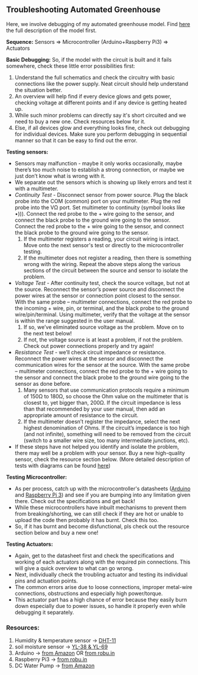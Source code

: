 ## Troubleshooting Automated Greenhouse
Here, we involve debugging of my automated greenhouse model. Find [here](https://github.com/prateekagrawalgithub/Electronics-Club-Mini-Task-2/blob/master/Automated%20Greenhouse.md) the full description of the model first.

**Sequence:** Sensors => Microcontroller (Arduino+Raspberry Pi3) => Actuators

**Basic Debugging:** So, if the model with the circuit is built and it fails somewhere, check these little error possibilities first:
1. Understand the full schematics and check the circuitry with basic connections like the power supply. Neat circuit should help understand the situation better.
2. An overview will help find if every device glows and gets power, checking voltage at different points and if any device is getting heated up.
3. While such minor problems can directly say it's short circuited and we need to buy a new one. Check resources below for it.
4. Else, if all devices glow and everything looks fine, check out debugging for individual devices. Make sure you perform debugging in sequential manner so that it can be easy to find out the error.

**Testing sensors:**
* Sensors may malfunction - maybe it only works occasionally, maybe there’s too much noise to establish a strong connection, or maybe we just don’t know what is wrong with it.
* We separate out the sensors which is showing up likely errors and test it with a multimeter.
* *Continuity Test* - Disconnect sensor from power source. Plug the black probe into the COM (common) port on your multimeter. Plug the red probe into the VΩ port. Set multimeter to continuity (symbol looks like •))). Connect the red probe to the + wire going to the sensor, and connect the black probe to the ground wire going to the sensor. Connect the red probe to the + wire going to the sensor, and connect the black probe to the ground wire going to the sensor.
  1. If the multimeter registers a reading, your circuit wiring is intact. Move onto the next sensor's test or directly to the microcontroller testing.
  2. If the multimeter does not register a reading, then there is something wrong with the wiring. Repeat the above steps along the various sections of the circuit between the source and sensor to isolate the problem.
* *Voltage Test* - After continuity test, check the source voltage, but not at the source. Reconnect the sensor’s power source and disconnect the power wires at the sensor or connection point closest to the sensor. With the same probe – multimeter connections, connect the red probe to the incoming + wire, pin, or terminal, and the black probe to the ground wire/pin/terminal. Using multimeter, verify that the voltage at the sensor is within the range suggested in the user manual.
  1. If so, we’ve eliminated source voltage as the problem. Move on to the next test below!
  2. If not, the voltage source is at least a problem, if not the problem. Check out power connections properly and try again!
* *Resistance Test* - we’ll check circuit impedance or resistance. Reconnect the power wires at the sensor and disconnect the communication wires for the sensor at the source. With the same probe – multimeter connections, connect the red probe to the + wire going to the sensor and connect the black probe to the ground wire going to the sensor as done before.
  1. Many sensors that use communication protocols require a minimum of 150Ω to 180Ω, so choose the Ohm value on the multimeter that is closest to, yet bigger than, 200Ω. If the circuit impedance is less than that recommended by your user manual, then add an appropriate amount of resistance to the circuit.
  2. If the multimeter doesn’t register the impedance, select the next highest denomination of Ohms. If the circuit’s impedance is too high (and not infinite), something will need to be removed from the circuit (switch to a smaller wire size, too many intermediate junctions, etc).
* If these steps have not helped you identify and isolate the problem, there may well be a problem with your sensor. Buy a new high-quality sensor, check the resource section below. (More detailed description of tests with diagrams can be found [here](https://www.apgsensors.com/about-us/blog/how-to-use-a-multimeter-to-troubleshoot-your-sensor))

**Testing Microcontroller:**
* As per process, catch up with the microcontroller's datasheets ([Arduino](https://datasheet.octopart.com/A000066-Arduino-datasheet-38879526.pdf) and [Raspberry Pi 3](https://components101.com/microcontrollers/raspberry-pi-3-pinout-features-datasheet)) and see if you are bumping into any limitation given there. Check out the specifications and get back!
* While these microcontrollers have inbuilt mechanisms to prevent them from breaking/shorting, we can still check if they are hot or unable to upload the code then probably it has burnt. Check this too.
* So, if it has burnt and become disfunctional, pls check out the resource section below and buy a new one!

**Testing Actuators:**
* Again, get to the datasheet first and check the specifications and working of each actuators along with the required pin connections. This will give a quick overview to what can go wrong.
* Next, individually check the troubling actuator and testing its individual pins and actuation points.
* The common errors arise due to loose connections, improper metal-wire connections, obstructions and especially high power/torque.
* This actuator part has a high chance of error because they easily burn down especially due to power issues, so handle it properly even while debugging it separately.

### Resources:
1. Humidity & temperature sensor -> [DHT-11](https://robu.in/product/dht-11-digital-temperature-humidity-sensor/?gclid=EAIaIQobChMIkYeh1N226QIV2nwrCh0uMQHMEAQYASABEgI3AvD_BwE)
2. soil moisture sensor -> [YL-38 & YL-69](https://robu.in/product/soil-moisture-meter-soil-humidity-sensor-water-sensor-soil-hygrometer-ardunio/?gclid=EAIaIQobChMInPjIit626QIVxX0rCh21owgREAYYASABEgKl3PD_BwE)
3. Arduino -> [from Amazon](https://www.amazon.in/Uno-ATmega328P-Compatible-ATMEGA16U2-Arduino/dp/B015C7SC5U/ref=sr_1_2?crid=3NM0XG50EOCYF&keywords=arduino+uno+r3+board&qid=1568454839&s=gateway&sprefix=Arduino%2Caps%2C739&sr=8-2) OR [from robu.in](https://robu.in/product/arduino-uno-r3-ch340g-atmega328p-devlopment-board/?gclid=EAIaIQobChMI5J3S8Mi26QIVyxErCh2nhAUzEAQYASABEgJDK_D_BwE)
4. Raspberry Pi3 -> [from robu.in](https://robu.in/product/raspberry-pi-3-model-b-bcm2837b0-soc-iot-poe-enabled/?gclid=EAIaIQobChMI2JzG2t626QIViCQrCh3QYgjZEAQYASABEgI8WvD_BwE)
5. DC Water Pump -> [from Amazon](https://www.amazon.in/BESTVECH-Ultra-quiet-Brushless-Submersible-Fountain/dp/B079L6GFVG?ref_=fsclp_pl_dp_7)
